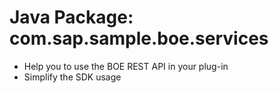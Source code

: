 # Java Package: com.sap.sample.boe.services

* Help you to use the BOE REST API in your plug-in
* Simplify the SDK usage
